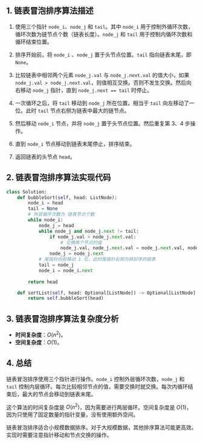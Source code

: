 ## 1. 链表冒泡排序算法描述

1. 使用三个指针 `node_i`、`node_j` 和 `tail`。其中 `node_i` 用于控制外循环次数，循环次数为链节点个数（链表长度）。`node_j` 和 `tail` 用于控制内循环次数和循环结束位置。

2. 排序开始前，将 `node_i` 、`node_j` 置于头节点位置。`tail` 指向链表末尾，即 `None`。

3. 比较链表中相邻两个元素 `node_j.val` 与 `node_j.next.val` 的值大小，如果 `node_j.val > node_j.next.val`，则值相互交换。否则不发生交换。然后向右移动 `node_j` 指针，直到 `node_j.next == tail` 时停止。

4. 一次循环之后，将 `tail` 移动到 `node_j` 所在位置。相当于 `tail` 向左移动了一位。此时 `tail` 节点右侧为链表中最大的链节点。

5. 然后移动 `node_i` 节点，并将 `node_j` 置于头节点位置。然后重复第 3、4 步操作。
6. 直到 `node_i` 节点移动到链表末尾停止，排序结束。
7. 返回链表的头节点 `head`。

## 2. 链表冒泡排序算法实现代码

```python
class Solution:
    def bubbleSort(self, head: ListNode):
        node_i = head
        tail = None
        # 外层循环次数为 链表节点个数
        while node_i:
            node_j = head
            while node_j and node_j.next != tail:
                if node_j.val > node_j.next.val:
                    # 交换两个节点的值
                    node_j.val, node_j.next.val = node_j.next.val, node_j.val
                node_j = node_j.next
            # 尾指针向前移动 1 位，此时尾指针右侧为排好序的链表
            tail = node_j
            node_i = node_i.next
            
        return head

    def sortList(self, head: Optional[ListNode]) -> Optional[ListNode]:
        return self.bubbleSort(head)
```

## 3. 链表冒泡排序算法复杂度分析

- **时间复杂度**：$O(n^2)$。
- **空间复杂度**：$O(1)$。

## 4. 总结

链表冒泡排序使用三个指针进行操作。`node_i` 控制外层循环次数，`node_j` 和 `tail` 控制内层循环。每次比较相邻节点的值，需要交换时就交换。每次内循环结束后，最大的节点会移动到链表末尾。

这个算法的时间复杂度是 $O(n^2)$，因为需要进行两层循环。空间复杂度是 $O(1)$，因为只使用了固定数量的指针变量，没有使用额外空间。

链表冒泡排序适合小规模数据排序。对于大规模数据，其他排序算法可能更高效。实现时需要注意指针移动和节点交换的操作。